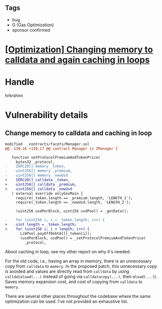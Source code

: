 ## Tags

- bug
- G (Gas Optimization)
- sponsor confirmed

# [[Optimization] Changing memory to calldata and again caching in loops](https://github.com/code-423n4/2021-07-sherlock-findings/issues/87) 

# Handle

hrkrshnn


# Vulnerability details

## Change memory to calldata and caching in loop

``` diff
modified   contracts/facets/Manager.sol
@@ -139,16 +139,17 @@ contract Manager is IManager {

   function setProtocolPremiumAndTokenPrice(
     bytes32 _protocol,
-    IERC20[] memory _token,
-    uint256[] memory _premium,
-    uint256[] memory _newUsd
+    IERC20[] calldata _token,
+    uint256[] calldata _premium,
+    uint256[] calldata _newUsd
   ) external override onlyGovMain {
     require(_token.length == _premium.length, 'LENGTH_1');
     require(_token.length == _newUsd.length, 'LENGTH_2');

     (uint256 usdPerBlock, uint256 usdPool) = _getData();

-    for (uint256 i; i < _token.length; i++) {
+    uint length = _token.length;
+    for (uint256 i; i < length; i++) {
       LibPool.payOffDebtAll(_token[i]);
       (usdPerBlock, usdPool) = _setProtocolPremiumAndTokenPrice(
         _protocol,
```

About caching in loop, see my other report on why it's needed.

For the old code, i.e., having an array in memory, there is an
unnecessary copy from `calldata` to `memory`. In the proposed patch,
this unnecessary copy is avoided and values are directly read from
`calldata` by using `calldataload(...)` instead of going via
`calldatacopy(...)`, then `mload(...)`). Saves memory expansion cost,
and cost of copying from `calldata` to `memory`.

There are several other places throughout the codebase where the same
optimization can be used. I've not provided an exhaustive list.


